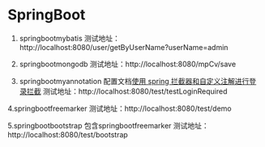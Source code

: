 # SpringBoot
1. springbootmybatis
测试地址：http://localhost:8080/user/getByUserName?userName=admin

2. springbootmongodb
测试地址：http://localhost:8080/mpCv/save

3. springbootmyannotation
配置文档[使用 spring 拦截器和自定义注解进行登录拦截](http://blog.csdn.net/emily201314/article/details/78881192)
测试地址：http://localhost:8080/test/testLoginRequired

4.springbootfreemarker
测试地址：http://localhost:8080/test/demo

5.springbootbootstrap
包含springbootfreemarker
测试地址：http://localhost:8080/test/bootstrap